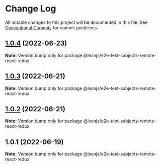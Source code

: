 # Change Log

All notable changes to this project will be documented in this file.
See [Conventional Commits](https://conventionalcommits.org) for commit guidelines.

## [1.0.4](https://github.com/leanjs/leanjs/compare/@leanjs/e2e-test-subjects-remote-react-redux@1.0.3...@leanjs/e2e-test-subjects-remote-react-redux@1.0.4) (2022-06-23)

**Note:** Version bump only for package @leanjs/e2e-test-subjects-remote-react-redux





## [1.0.3](https://github.com/leanjs/leanjs/compare/@leanjs/e2e-test-subjects-remote-react-redux@1.0.2...@leanjs/e2e-test-subjects-remote-react-redux@1.0.3) (2022-06-21)

**Note:** Version bump only for package @leanjs/e2e-test-subjects-remote-react-redux





## [1.0.2](https://github.com/leanjs/leanjs/compare/@leanjs/e2e-test-subjects-remote-react-redux@1.0.1...@leanjs/e2e-test-subjects-remote-react-redux@1.0.2) (2022-06-21)

**Note:** Version bump only for package @leanjs/e2e-test-subjects-remote-react-redux





## 1.0.1 (2022-06-19)

**Note:** Version bump only for package @leanjs/e2e-test-subjects-remote-react-redux
